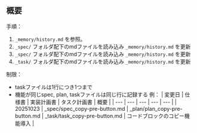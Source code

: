 ## 概要

手順：
1. `_memory/history.md` を参照。
2. `_spec/` フォルダ配下のmdファイルを読み込み `_memory/history.md` を更新
3. `_spec/` フォルダ配下のmdファイルを読み込み `_memory/history.md` を更新
4. `_task/` フォルダ配下のmdファイルを読み込み `_memory/history.md` を更新

制限：
- taskファイルは1行につき1つまで
- 機能が同じspec, plan, taskファイルは同じ行に記録する
例：
| 変更日 | 仕様書 | 実装計画書 | タスク計画書 | 概要 |
| --- | --- | --- | --- | --- |
| 20251023 | _spec/spec_copy-pre-button.md | _plan/plan_copy-pre-button.md | _task/task_copy-pre-button.md | コードブロックのコピー機能導入 |


